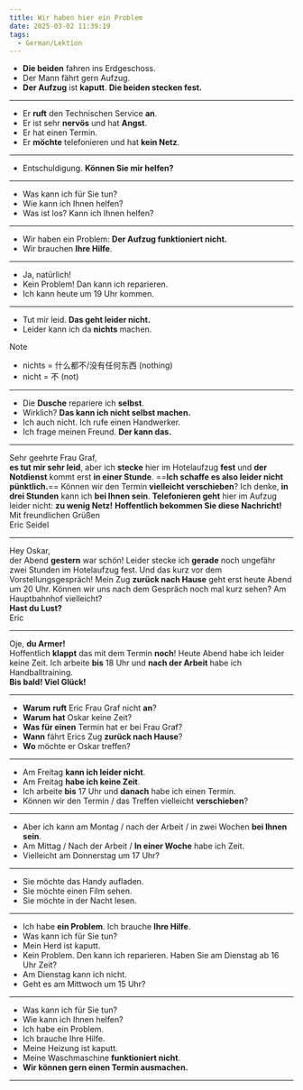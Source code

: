 ```yaml
---
title: Wir haben hier ein Problem
date: 2025-03-02 11:39:19
tags:
  - German/Lektion
---
```

- **Die beiden** fahren ins Erdgeschoss.
- Der Mann fährt gern Aufzug.
- **Der Aufzug** ist **kaputt**. **Die beiden stecken fest.**
---
- Er **ruft** den Technischen Service **an**.
- Er ist sehr **nervös** und hat **Angst**.
- Er hat einen Termin.
- Er **möchte** telefonieren und hat **kein Netz**.
---
- Entschuldigung. **Können Sie mir helfen?**
---
- Was kann ich für Sie tun?
- Wie kann ich Ihnen helfen?
- Was ist los? Kann ich Ihnen helfen?
---
- Wir haben ein Problem: **Der Aufzug funktioniert nicht.**
- Wir brauchen **Ihre Hilfe**.
---
- Ja, natürlich!
- Kein Problem! Dan kann ich reparieren.
- Ich kann heute um 19 Uhr kommen.
---
- Tut mir leid. **Das geht leider nicht.**
- Leider kann ich da **nichts** machen.

> [!NOTE]
>
> - nichts = 什么都不/没有任何东西 (nothing)
> - nicht = 不 (not)

---
- Die **Dusche** repariere ich **selbst**.
- Wirklich? **Das kann ich nicht selbst machen.**
- Ich auch nicht. Ich rufe einen Handwerker.
- Ich frage meinen Freund. **Der kann das.**
---
 Sehr geehrte Frau Graf,  
 **es tut mir sehr leid**, aber ich **stecke** hier im Hotelaufzug **fest** und **der Notdienst** kommt erst **in einer Stunde**. ==**Ich schaffe es also leider nicht pünktlich.**== Können wir den Termin **vielleicht verschieben**? Ich denke, **in drei Stunden** kann ich **bei Ihnen sein**. **Telefonieren geht** hier im Aufzug leider nicht: **zu wenig Netz!** **Hoffentlich bekommen Sie diese Nachricht!**  
 Mit freundlichen Grüßen  
 Eric Seidel
 
----
Hey Oskar,  
der Abend **gestern** war schön! Leider stecke ich **gerade** noch ungefähr zwei Stunden im Hotelaufzug fest. Und das kurz vor dem Vorstellungsgespräch! Mein Zug **zurück nach Hause** geht erst heute Abend um 20 Uhr. Können wir uns nach dem Gespräch noch mal kurz sehen? Am Hauptbahnhof vielleicht?  
**Hast du Lust?**  
Eric

---
Oje, **du Armer!**  
Hoffentlich **klappt** das mit dem Termin **noch**! Heute Abend habe ich leider keine Zeit. Ich arbeite **bis** 18 Uhr und **nach der Arbeit** habe ich Handballtraining.  
**Bis bald! Viel Glück!**  

---
- **Warum** **ruft** Eric Frau Graf nicht **an**?
- **Warum** **hat** Oskar keine Zeit?
- **Was für einen** Termin hat er bei Frau Graf?
- **Wann** fährt Erics Zug **zurück nach Hause**?
- **Wo** möchte er Oskar treffen?

---
- Am Freitag **kann ich leider nicht**.
- Am Freitag **habe ich keine Zeit**.
- Ich arbeite **bis** 17 Uhr und **danach** habe ich einen Termin.
- Können wir den Termin / das Treffen vielleicht **verschieben**?
---
- Aber ich kann am Montag / nach der Arbeit / in zwei Wochen **bei Ihnen sein**.
- Am Mittag / Nach der Arbeit / **In einer Woche** habe ich Zeit.
- Vielleicht am Donnerstag um 17 Uhr?
---
- Sie möchte das Handy aufladen.
- Sie möchte einen Film sehen.
- Sie möchte in der Nacht lesen.
---
- Ich habe **ein Problem**. Ich brauche **Ihre Hilfe**.
- Was kann ich für Sie tun?
- Mein Herd ist kaputt.
- Kein Problem. Den kann ich reparieren. Haben Sie am Dienstag ab 16 Uhr Zeit?
- Am Dienstag kann ich nicht.
- Geht es am Mittwoch um 15 Uhr?
---
- Was kann ich für Sie tun?
- Wie kann ich Ihnen helfen?
- Ich habe ein Problem.
- Ich brauche Ihre Hilfe.
- Meine Heizung ist kaputt.
- Meine Waschmaschine **funktioniert nicht**.
- **Wir können gern einen Termin ausmachen.**
---

